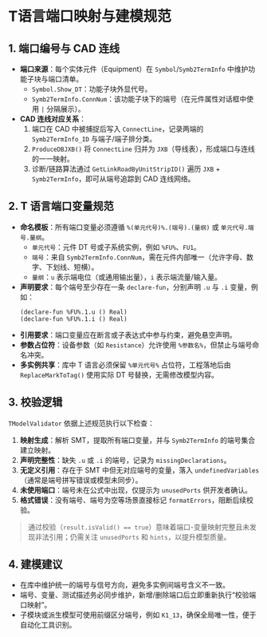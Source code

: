 ﻿# T语言端口映射与建模规范

## 1. 端口编号与 CAD 连线

- **端口来源**：每个实体元件（Equipment）在 `Symbol`/`Symb2TermInfo` 中维护功能子块与端口清单。
  - `Symbol.Show_DT`：功能子块外显代号。
  - `Symb2TermInfo.ConnNum`：该功能子块下的端号（在元件属性对话框中使用 `|` 分隔展示）。
- **CAD 连线对应关系**：
  1. 端口在 CAD 中被捕捉后写入 `ConnectLine`，记录两端的 `Symb2TermInfo_ID` 与端子/端子排分类。
  2. `ProduceDBJXB()` 将 `ConnectLine` 归并为 `JXB`（导线表），形成端口与连线的一一映射。
  3. 诊断/链路算法通过 `GetLinkRoadByUnitStripID()` 遍历 `JXB` + `Symb2TermInfo`，即可从端号追踪到 CAD 连线网络。

## 2. T 语言端口变量规范

- **命名模板**：所有端口变量必须遵循 `%(单元代号)%.(端号).(量纲)` 或 `单元代号.端号.量纲`。
  - `单元代号`：元件 DT 号或子系统实例，例如 `%FU%`、`FU1`。
  - `端号`：来自 `Symb2TermInfo.ConnNum`，需在元件内部唯一（允许字母、数字、下划线、短横）。
  - `量纲`：`u` 表示端电位（或通用输出量），`i` 表示端流量/输入量。
- **声明要求**：每个端号至少存在一条 `declare-fun`，分别声明 `.u` 与 `.i` 变量，例如：
  ```smt
  (declare-fun %FU%.1.u () Real)
  (declare-fun %FU%.1.i () Real)
  ```
- **引用要求**：端口变量应在断言或子表达式中参与约束，避免悬空声明。
- **参数占位符**：设备参数（如 `Resistance`）允许使用 `%参数名%`，但禁止与端号命名冲突。
- **多实例共享**：库中 T 语言必须保留 `%单元代号%` 占位符，工程落地后由 `ReplaceMarkToTag()` 使用实际 DT 号替换，无需修改模型内容。

## 3. 校验逻辑

`TModelValidator` 依据上述规范执行以下检查：

1. **映射生成**：解析 SMT，提取所有端口变量，并与 `Symb2TermInfo` 的端号集合建立映射。
2. **声明完整性**：缺失 `.u` 或 `.i` 的端号，记录为 `missingDeclarations`。
3. **无定义引用**：存在于 SMT 中但无对应端号的变量，落入 `undefinedVariables`（通常是端号拼写错误或模型未同步）。
4. **未使用端口**：端号未在公式中出现，仅提示为 `unusedPorts` 供开发者确认。
5. **格式错误**：没有端号、端号为空等场景直接标记 `formatErrors`，阻断后续校验。

> 通过校验（`result.isValid() == true`）意味着端口-变量映射完整且未发现非法引用；仍需关注 `unusedPorts` 和 `hints`，以提升模型质量。

## 4. 建模建议

- 在库中维护统一的端号与信号方向，避免多实例间端号含义不一致。
- 端号、变量、测试描述务必同步维护，新增/删除端口后立即重新执行“校验端口映射”。
- 子模块或派生模型可使用前缀区分端号，例如 `K1_13`，确保全局唯一性，便于自动化工具识别。

